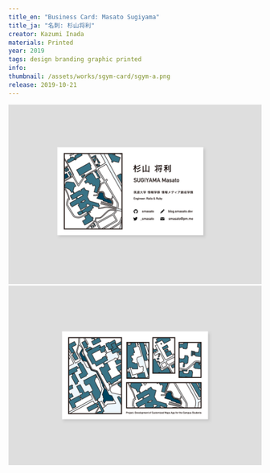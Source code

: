```yaml
---
title_en: "Business Card: Masato Sugiyama"
title_ja: "名刺: 杉山将利"
creator: Kazumi Inada
materials: Printed
year: 2019
tags: design branding graphic printed
info: 
thumbnail: /assets/works/sgym-card/sgym-a.png
release: 2019-10-21
---
```


![](/assets/works/sgym-card/sgym-a.png)
![](/assets/works/sgym-card/sgym-b.png)
